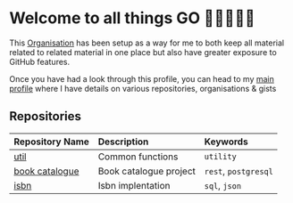 # Welcome to all things GO 👋🏿👨🏿‍💻

This [Organisation](https://docs.github.com/en/organizations/collaborating-with-groups-in-organizations/about-organizations) has been setup as a way for me to both keep all material related to related material in one place but also have greater exposure to GitHub features.

Once you have had a look through this profile, you can head to my [main profile](https://github.com/topheruk) where I have details on various repositories, organisations & gists

## Repositories

|Repository Name|Description|Keywords|
|:----|:----|:----|
|[util](https://github.com/topheruk-go/util)|Common functions|`utility`|
|[book catalogue](https://github.com/topheruk-go/book-catalogue)|Book catalogue project|`rest`, `postgresql`|
|[isbn](https://github.com/topheruk-go/isbn)|Isbn implentation|`sql`, `json`|
